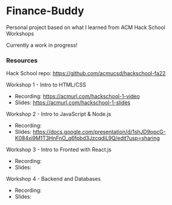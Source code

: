 # Finance-Buddy
Personal project based on what I learned from ACM Hack School Workshops

Currently a work in progress!


### Resources

Hack School repo: https://github.com/acmucsd/hackschool-fa22

Workshop 1 - Intro to HTML/CSS
- Recording: https://acmurl.com/hackschool-1-video
- Slides: https://acmurl.com/hackschool-1-slides

Workshop 2 - Intro to JavaScript & Node.js
- Recording: 
- Slides: https://docs.google.com/presentation/d/1shJD9opcG-K084xi9M1T3HnFnO_g6fpbd3JzcqdiL9Q/edit?usp=sharing

Workshop 3 - Intro to Fronted with React.js
- Recording: 
- Slides: 

Workshop 4 - Backend and Databases
- Recording: 
- Slides: 